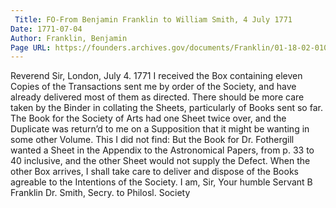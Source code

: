 ```yaml
---
 Title: FO-From Benjamin Franklin to William Smith, 4 July 1771
Date: 1771-07-04
Author: Franklin, Benjamin
Page URL: https://founders.archives.gov/documents/Franklin/01-18-02-0103
---
```


Reverend Sir,
London, July 4. 1771
I received the Box containing eleven Copies of the Transactions sent me by order of the Society, and have already delivered most of them as directed. There should be more care taken by the Binder in collating the Sheets, particularly of Books sent so far. The Book for the Society of Arts had one Sheet twice over, and the Duplicate was return’d to me on a Supposition that it might be wanting in some other Volume. This I did not find: But the Book for Dr. Fothergill wanted a Sheet in the Appendix to the Astronomical Papers, from p. 33 to 40 inclusive, and the other Sheet would not supply the Defect. When the other Box arrives, I shall take care to deliver and dispose of the Books agreable to the Intentions of the Society. I am, Sir, Your humble Servant
B Franklin
Dr. Smith, Secry. to Philosl. Society

